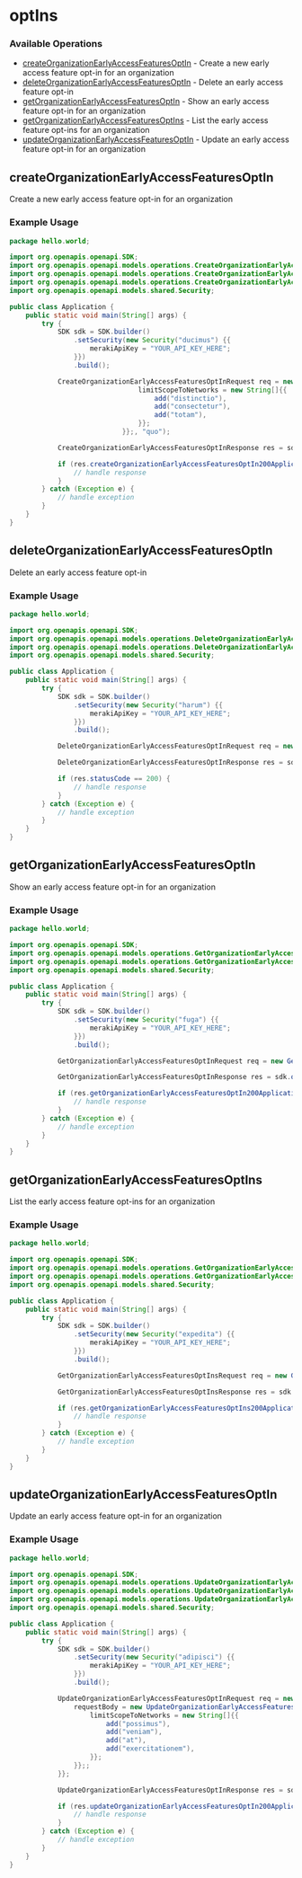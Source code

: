 # optIns

### Available Operations

* [createOrganizationEarlyAccessFeaturesOptIn](#createorganizationearlyaccessfeaturesoptin) - Create a new early access feature opt-in for an organization
* [deleteOrganizationEarlyAccessFeaturesOptIn](#deleteorganizationearlyaccessfeaturesoptin) - Delete an early access feature opt-in
* [getOrganizationEarlyAccessFeaturesOptIn](#getorganizationearlyaccessfeaturesoptin) - Show an early access feature opt-in for an organization
* [getOrganizationEarlyAccessFeaturesOptIns](#getorganizationearlyaccessfeaturesoptins) - List the early access feature opt-ins for an organization
* [updateOrganizationEarlyAccessFeaturesOptIn](#updateorganizationearlyaccessfeaturesoptin) - Update an early access feature opt-in for an organization

## createOrganizationEarlyAccessFeaturesOptIn

Create a new early access feature opt-in for an organization

### Example Usage

```java
package hello.world;

import org.openapis.openapi.SDK;
import org.openapis.openapi.models.operations.CreateOrganizationEarlyAccessFeaturesOptInRequest;
import org.openapis.openapi.models.operations.CreateOrganizationEarlyAccessFeaturesOptInRequestBody;
import org.openapis.openapi.models.operations.CreateOrganizationEarlyAccessFeaturesOptInResponse;
import org.openapis.openapi.models.shared.Security;

public class Application {
    public static void main(String[] args) {
        try {
            SDK sdk = SDK.builder()
                .setSecurity(new Security("ducimus") {{
                    merakiApiKey = "YOUR_API_KEY_HERE";
                }})
                .build();

            CreateOrganizationEarlyAccessFeaturesOptInRequest req = new CreateOrganizationEarlyAccessFeaturesOptInRequest(                new CreateOrganizationEarlyAccessFeaturesOptInRequestBody("accusantium") {{
                                limitScopeToNetworks = new String[]{{
                                    add("distinctio"),
                                    add("consectetur"),
                                    add("totam"),
                                }};
                            }};, "quo");            

            CreateOrganizationEarlyAccessFeaturesOptInResponse res = sdk.optIns.createOrganizationEarlyAccessFeaturesOptIn(req);

            if (res.createOrganizationEarlyAccessFeaturesOptIn200ApplicationJSONObject != null) {
                // handle response
            }
        } catch (Exception e) {
            // handle exception
        }
    }
}
```

## deleteOrganizationEarlyAccessFeaturesOptIn

Delete an early access feature opt-in

### Example Usage

```java
package hello.world;

import org.openapis.openapi.SDK;
import org.openapis.openapi.models.operations.DeleteOrganizationEarlyAccessFeaturesOptInRequest;
import org.openapis.openapi.models.operations.DeleteOrganizationEarlyAccessFeaturesOptInResponse;
import org.openapis.openapi.models.shared.Security;

public class Application {
    public static void main(String[] args) {
        try {
            SDK sdk = SDK.builder()
                .setSecurity(new Security("harum") {{
                    merakiApiKey = "YOUR_API_KEY_HERE";
                }})
                .build();

            DeleteOrganizationEarlyAccessFeaturesOptInRequest req = new DeleteOrganizationEarlyAccessFeaturesOptInRequest("corporis", "ducimus");            

            DeleteOrganizationEarlyAccessFeaturesOptInResponse res = sdk.optIns.deleteOrganizationEarlyAccessFeaturesOptIn(req);

            if (res.statusCode == 200) {
                // handle response
            }
        } catch (Exception e) {
            // handle exception
        }
    }
}
```

## getOrganizationEarlyAccessFeaturesOptIn

Show an early access feature opt-in for an organization

### Example Usage

```java
package hello.world;

import org.openapis.openapi.SDK;
import org.openapis.openapi.models.operations.GetOrganizationEarlyAccessFeaturesOptInRequest;
import org.openapis.openapi.models.operations.GetOrganizationEarlyAccessFeaturesOptInResponse;
import org.openapis.openapi.models.shared.Security;

public class Application {
    public static void main(String[] args) {
        try {
            SDK sdk = SDK.builder()
                .setSecurity(new Security("fuga") {{
                    merakiApiKey = "YOUR_API_KEY_HERE";
                }})
                .build();

            GetOrganizationEarlyAccessFeaturesOptInRequest req = new GetOrganizationEarlyAccessFeaturesOptInRequest("amet", "laudantium");            

            GetOrganizationEarlyAccessFeaturesOptInResponse res = sdk.optIns.getOrganizationEarlyAccessFeaturesOptIn(req);

            if (res.getOrganizationEarlyAccessFeaturesOptIn200ApplicationJSONObject != null) {
                // handle response
            }
        } catch (Exception e) {
            // handle exception
        }
    }
}
```

## getOrganizationEarlyAccessFeaturesOptIns

List the early access feature opt-ins for an organization

### Example Usage

```java
package hello.world;

import org.openapis.openapi.SDK;
import org.openapis.openapi.models.operations.GetOrganizationEarlyAccessFeaturesOptInsRequest;
import org.openapis.openapi.models.operations.GetOrganizationEarlyAccessFeaturesOptInsResponse;
import org.openapis.openapi.models.shared.Security;

public class Application {
    public static void main(String[] args) {
        try {
            SDK sdk = SDK.builder()
                .setSecurity(new Security("expedita") {{
                    merakiApiKey = "YOUR_API_KEY_HERE";
                }})
                .build();

            GetOrganizationEarlyAccessFeaturesOptInsRequest req = new GetOrganizationEarlyAccessFeaturesOptInsRequest("quibusdam");            

            GetOrganizationEarlyAccessFeaturesOptInsResponse res = sdk.optIns.getOrganizationEarlyAccessFeaturesOptIns(req);

            if (res.getOrganizationEarlyAccessFeaturesOptIns200ApplicationJSONObjects != null) {
                // handle response
            }
        } catch (Exception e) {
            // handle exception
        }
    }
}
```

## updateOrganizationEarlyAccessFeaturesOptIn

Update an early access feature opt-in for an organization

### Example Usage

```java
package hello.world;

import org.openapis.openapi.SDK;
import org.openapis.openapi.models.operations.UpdateOrganizationEarlyAccessFeaturesOptInRequest;
import org.openapis.openapi.models.operations.UpdateOrganizationEarlyAccessFeaturesOptInRequestBody;
import org.openapis.openapi.models.operations.UpdateOrganizationEarlyAccessFeaturesOptInResponse;
import org.openapis.openapi.models.shared.Security;

public class Application {
    public static void main(String[] args) {
        try {
            SDK sdk = SDK.builder()
                .setSecurity(new Security("adipisci") {{
                    merakiApiKey = "YOUR_API_KEY_HERE";
                }})
                .build();

            UpdateOrganizationEarlyAccessFeaturesOptInRequest req = new UpdateOrganizationEarlyAccessFeaturesOptInRequest("voluptatum", "dignissimos") {{
                requestBody = new UpdateOrganizationEarlyAccessFeaturesOptInRequestBody() {{
                    limitScopeToNetworks = new String[]{{
                        add("possimus"),
                        add("veniam"),
                        add("at"),
                        add("exercitationem"),
                    }};
                }};;
            }};            

            UpdateOrganizationEarlyAccessFeaturesOptInResponse res = sdk.optIns.updateOrganizationEarlyAccessFeaturesOptIn(req);

            if (res.updateOrganizationEarlyAccessFeaturesOptIn200ApplicationJSONObject != null) {
                // handle response
            }
        } catch (Exception e) {
            // handle exception
        }
    }
}
```
